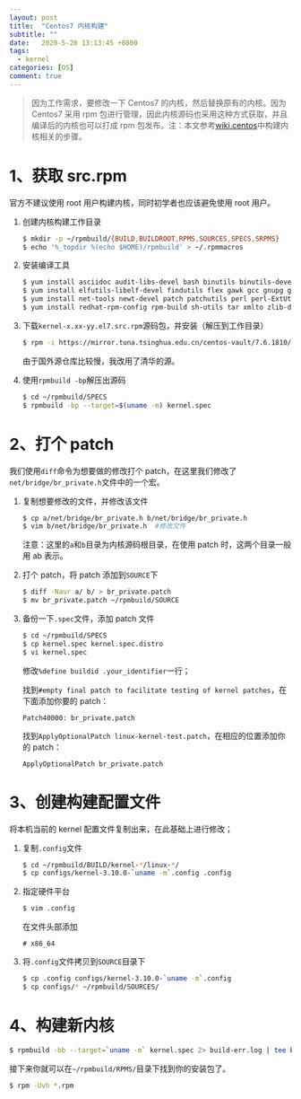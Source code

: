 ```yaml
---
layout: post
title:  "Centos7 内核构建"
subtitle: ""
date:   2020-5-20 13:13:45 +0800
tags:
  - kernel
categories: [OS]
comment: true
---
```


> 因为工作需求，要修改一下 Centos7 的内核，然后替换原有的内核。因为 Centos7 采用 rpm 包进行管理，因此内核源码也采用这种方式获取，并且编译后的内核也可以打成 rpm 包发布。注：本文参考[wiki.centos](https://wiki.centos.org/HowTos/Custom_Kernel)中构建内核相关的步骤。

# 1、获取 src.rpm

官方不建议使用 root 用户构建内核，同时初学者也应该避免使用 root 用户。

1. 创建内核构建工作目录

   ```bash
   $ mkdir -p ~/rpmbuild/{BUILD,BUILDROOT,RPMS,SOURCES,SPECS,SRPMS}
   $ echo '%_topdir %(echo $HOME)/rpmbuild' > ~/.rpmmacros
   ```

2. 安装编译工具

   ```bash
   $ yum install asciidoc audit-libs-devel bash binutils binutils-devel bison bzip2 diffutils elfutils-devel
   $ yum install elfutils-libelf-devel findutils flex gawk gcc gnupg gzip hmaccalc m4 make module-init-tools
   $ yum install net-tools newt-devel patch patchutils perl perl-ExtUtils-Embed python python-devel
   $ yum install redhat-rpm-config rpm-build sh-utils tar xmlto zlib-devel
   ```

3. 下载`kernel-x.xx-yy.el7.src.rpm`源码包，并安装（解压到工作目录）

   ```bash
   $ rpm -i https://mirror.tuna.tsinghua.edu.cn/centos-vault/7.6.1810/updates/Source/SPackages/kernel-3.10.0-957.5.1.el7.src.rpm 2>&1 | grep -v exist
   ```

   由于国外源仓库比较慢，我改用了清华的源。

4. 使用`rpmbuild -bp`解压出源码

   ```bash
   $ cd ~/rpmbuild/SPECS
   $ rpmbuild -bp --target=$(uname -m) kernel.spec
   ```

# 2、打个 patch

我们使用`diff`命令为想要做的修改打个 patch，在这里我们修改了`net/bridge/br_private.h`文件中的一个宏。

1. 复制想要修改的文件，并修改该文件

   ```bash
   $ cp a/net/bridge/br_private.h b/net/bridge/br_private.h
   $ vim b/net/bridge/br_private.h  #修改文件
   ```

   注意：这里的`a`和`b`目录为内核源码根目录，在使用 patch 时，这两个目录一般用 ab 表示。

2. 打个 patch，将 patch 添加到`SOURCE`下

   ```bash
   $ diff -Naur a/ b/ > br_private.patch
   $ mv br_private.patch ~/rpmbuild/SOURCE
   ```

3. 备份一下`.spec`文件，添加 patch 文件

   ```bash
   $ cd ~/rpmbuild/SPECS
   $ cp kernel.spec kernel.spec.distro
   $ vi kernel.spec
   ```

   修改`%define buildid .your_identifier`一行；

   找到`#empty final patch to facilitate testing of kernel patches`，在下面添加你要的 patch：

   ```plain
   Patch40000: br_private.patch
   ```

   找到`ApplyOptionalPatch linux-kernel-test.patch`，在相应的位置添加你的 patch：

   ```plain
   ApplyOptionalPatch br_private.patch
   ```

# 3、创建构建配置文件

将本机当前的 kernel 配置文件复制出来，在此基础上进行修改；

1. 复制`.config`文件

   ```bash
   $ cd ~/rpmbuild/BUILD/kernel-*/linux-*/
   $ cp configs/kernel-3.10.0-`uname -m`.config .config
   ```

2. 指定硬件平台

   ```bash
   $ vim .config
   ```

   在文件头部添加

   ```plain
   # x86_64
   ```

3. 将`.config`文件拷贝到`SOURCE`目录下

   ```bash
   $ cp .config configs/kernel-3.10.0-`uname -m`.config
   $ cp configs/* ~/rpmbuild/SOURCES/
   ```


# 4、构建新内核

```bash
$ rpmbuild -bb --target=`uname -m` kernel.spec 2> build-err.log | tee build-out.log
```

接下来你就可以在`~/rpmbuild/RPMS/`目录下找到你的安装包了。

```bash
$ rpm -Uvh *.rpm
```

